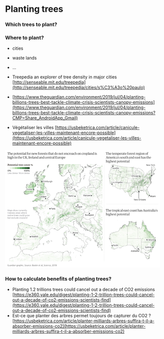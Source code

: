 # Planting trees

### **Which trees to plant?** 

### **Where to plant?** 

* cities 
* waste lands 
* ...



* Treepedia an explorer of tree density in major cities [http://senseable.mit.edu/treepedia](http://senseable.mit.edu/treepedia/cities/s%C3%A3o%20paulo)
* [https://www.theguardian.com/environment/2019/jul/04/planting-billions-trees-best-tackle-climate-crisis-scientists-canopy-emissions](https://www.theguardian.com/environment/2019/jul/04/planting-billions-trees-best-tackle-climate-crisis-scientists-canopy-emissions?CMP=Share_AndroidApp_Gmail)
* Végétaliser les villes [https://usbeketrica.com/article/canicule-vegetaliser-les-villes-maintenant-encore-possible](https://usbeketrica.com/article/canicule-vegetaliser-les-villes-maintenant-encore-possible)

![Maps of tree plantation potential](../../.gitbook/assets/screen-shot-2019-07-04-at-22.46.57.png)



### How to calculate benefits of planting trees?

* Planting 1.2 trillions trees could cancel out a decade of CO2 emissions [https://e360.yale.edu/digest/planting-1-2-trillion-trees-could-cancel-out-a-decade-of-co2-emissions-scientists-find](https://e360.yale.edu/digest/planting-1-2-trillion-trees-could-cancel-out-a-decade-of-co2-emissions-scientists-find)
* Est-ce que planter des arbres permet toujours de capturer du CO2 ?[https://usbeketrica.com/article/planter-milliards-arbres-suffira-t-il-a-absorber-emissions-co2](https://usbeketrica.com/article/planter-milliards-arbres-suffira-t-il-a-absorber-emissions-co2)



